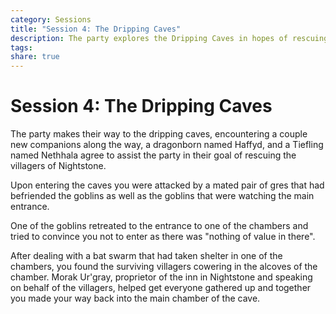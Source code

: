 ```yaml
---
category: Sessions
title: "Session 4: The Dripping Caves"
description: The party explores the Dripping Caves in hopes of rescuing the villagers of Nightstone.
tags: 
share: true
---
```


# Session 4: The Dripping Caves

The party makes their way to the dripping caves, encountering a couple new companions along the way, a dragonborn named Haffyd, and a Tiefling named Nethhala agree to assist the party in their goal of rescuing the villagers of Nightstone.

Upon entering the caves you were attacked by a mated pair of gres that had befriended the goblins as well as the goblins that were watching the main entrance.

One of the goblins retreated to the entrance to one of the chambers and tried to convince you not to enter as there was "nothing of value in there".

After dealing with a bat swarm that had taken shelter in one of the chambers, you found the surviving villagers cowering in the alcoves of the chamber.
Morak Ur'gray, proprietor of the inn in Nightstone and speaking on behalf of the villagers, helped get everyone gathered up and together you made your way back into the main chamber of the cave.